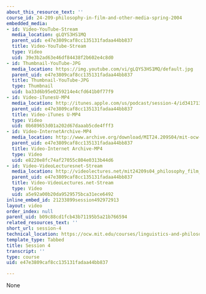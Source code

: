 ```yaml
---
about_this_resource_text: ''
course_id: 24-209-philosophy-in-film-and-other-media-spring-2004
embedded_media:
- id: Video-YouTube-Stream
  media_location: gLQYS3HS1MQ
  parent_uid: e47e3809caf8cc135131fadaa44bb837
  title: Video-YouTube-Stream
  type: Video
  uid: 39e3b2ad63e46df84438f2b602e4c8d0
- id: Thumbnail-YouTube-JPG
  media_location: https://img.youtube.com/vi/gLQYS3HS1MQ/default.jpg
  parent_uid: e47e3809caf8cc135131fadaa44bb837
  title: Thumbnail-YouTube-JPG
  type: Thumbnail
  uid: ba33d6b95e0259214e4cfd641b0f77f9
- id: Video-iTunesU-MP4
  media_location: http://itunes.apple.com/us/podcast/session-4/id341713910?i=63769044
  parent_uid: e47e3809caf8cc135131fadaa44bb837
  title: Video-iTunes U-MP4
  type: Video
  uid: 0b689653d01a202d67daaab5cde4fff3
- id: Video-InternetArchive-MP4
  media_location: http://www.archive.org/download/MIT24.209S04/mit-ocw-24.209-singer-10may2004-220k.mp4
  parent_uid: e47e3809caf8cc135131fadaa44bb837
  title: Video-Internet Archive-MP4
  type: Video
  uid: e8220e8fc74af27055c804e0313b44d6
- id: Video-VideoLecturesnet-Stream
  media_location: http://videolectures.net/mit24209s04_philosophy_film_media/
  parent_uid: e47e3809caf8cc135131fadaa44bb837
  title: Video-VideoLectures.net-Stream
  type: Video
  uid: a5e92a00b20da9529575bca31ece6492
inline_embed_id: 21233899session492972913
layout: video
order_index: null
parent_uid: b09c88cd1fcb43b71195b5a21b766594
related_resources_text: ''
short_url: session-4
technical_location: https://ocw.mit.edu/courses/linguistics-and-philosophy/24-209-philosophy-in-film-and-other-media-spring-2004/video-lectures/session-4
template_type: Tabbed
title: Session 4
transcript: ''
type: course
uid: e47e3809caf8cc135131fadaa44bb837

---
```

None